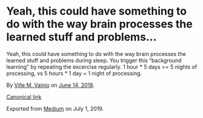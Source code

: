 # Yeah, this could have something to do with the way brain processes the learned stuff and problems…

Yeah, this could have something to do with the way brain processes the learned stuff and problems during sleep. You trigger this “background learning” by repeating the excercise regularly. 1 hour \* 5 days == 5 nights of processing, vs 5 hours \* 1 day = 1 night of processing.

By [Ville M. Vainio](https://medium.com/@vivainio) on [June 14, 2018](https://medium.com/p/9a67e2b73890).

[Canonical link](https://medium.com/@vivainio/yeah-this-could-have-something-to-do-with-the-way-brain-processes-the-learned-stuff-and-problems-9a67e2b73890)

Exported from [Medium](https://medium.com) on July 1, 2019.